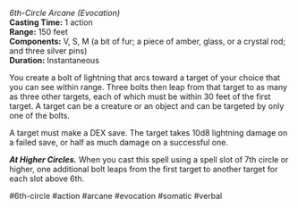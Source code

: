 *6th-Circle Arcane (Evocation)*  
**Casting Time:** 1 action  
**Range:** 150 feet  
**Components:** V, S, M (a bit of fur; a piece of amber, glass, or a crystal rod; and three silver pins)  
**Duration:** Instantaneous

You create a bolt of lightning that arcs toward a target of your choice that you can see within range. Three bolts then leap from that target to as many as three other targets, each of which must be within 30 feet of the first target. A target can be a creature or an object and can be targeted by only one of the bolts.

A target must make a DEX save. The target takes 10d8 lightning damage on a failed save, or half as much damage on a successful one.

***At Higher Circles.*** When you cast this spell using a spell slot of 7th circle or higher, one additional bolt leaps from the first target to another target for each slot above 6th.

#6th-circle #action #arcane #evocation #somatic #verbal
